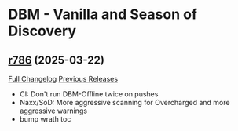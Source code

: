 # DBM - Vanilla and Season of Discovery

## [r786](https://github.com/DeadlyBossMods/DBM-Vanilla/tree/r786) (2025-03-22)
[Full Changelog](https://github.com/DeadlyBossMods/DBM-Vanilla/compare/r785...r786) [Previous Releases](https://github.com/DeadlyBossMods/DBM-Vanilla/releases)

- CI: Don't run DBM-Offline twice on pushes  
- Naxx/SoD: More aggressive scanning for Overcharged and more aggressive warnings  
- bump wrath toc  
